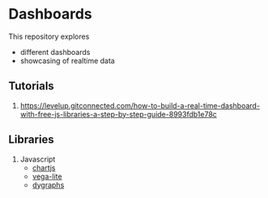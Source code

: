 # Dashboards
  This repository explores 
  - different dashboards
  - showcasing of realtime data

## Tutorials
1. https://levelup.gitconnected.com/how-to-build-a-real-time-dashboard-with-free-js-libraries-a-step-by-step-guide-8993fdb1e78c


## Libraries
1. Javascript
   - [chartjs](https://www.chartjs.org/)
   - [vega-lite](https://vega.github.io/vega-lite/)
   - [dygraphs](https://dygraphs.com/)
